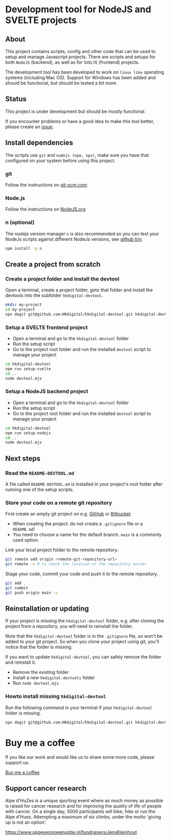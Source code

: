 # Development tool for NodeJS and SVELTE projects

## About

This project contains scripts, config and other code that can be used to setup and manage Javascript projects. There are scripts and setups for both `NodeJS` (backend), as well as for `SVELTE` (frontend) projects.

The development tool has been developed to work on `linux like` operating systems (including Mac OS). Support for Windows has been added and should be functional, but should be tested a bit more.

## Status

This project is under development but should be mostly functional.

If you encounter problems or have a good idea to make this tool better, please create an [issue](https://github.com/HKdigital/hkdigital-devtool/issues).

## Install dependencies

The scripts use `git` and `nodejs (npm, npx)`, make sure you have that configured on your system before using this project.

### git
Follow the instructions on [git-scm.com](https://git-scm.com/).

### Node.js
Follow the instructions on [NodeJS.org](https://nodejs.org/`)

### n (optional)
The nodejs version manager `n` is also recommended so you can test your NodeJs scripts against different NodeJs versions, see [github tj/n](https://github.com/tj/n).

```bash
npm install -g n
```

## Create a project from scratch

### Create a project folder and install the devtool
Open a terminal, create a project folder, goto that folder and install the devtools into the subfolder `hkdigital-devtool`.

```bash
mkdir my-project
cd my-project
npx degit git@github.com:HKdigital/hkdigital-devtool.git hkdigital-devtool
```

### Setup a SVELTE frontend project
- Open a terminal and go to the `hkdigital-devtool` folder
- Run the setup script
- Go to the project root folder and run the installed `devtool` script to manage your project

```bash
cd hkdigital-devtool
npm run setup-svelte
cd ..
node devtool.mjs
```
### Setup a NodeJS backend project
- Open a terminal and go to the `hkdigital-devtool` folder
- Run the setup script
- Go to the project root folder and run the installed `devtool` script to manage your project

```bash
cd hkdigital-devtool
npm run setup-nodejs
cd ..
node devtool.mjs
```

## Next steps

### Read the `README-DEVTOOL.md`
A file called `README-DEVTOOL.md` is installed in your project's root folder after running one of the setup scripts.

### Store your code on a remote git repository
First create an empty git project on e.g. [GitHub](https://github.com/) or [Bitbucket](https://bitbucket.org/).

- When creating the project: do not create a `.gitignore` file or a `README.md`!
- You need to choose a name for the default branch. `main` is a commonly used option.

Link your local project folder to the remote repository.

```bash
git remote add origin <remote-git-repository-url>
git remote -v # to check the location of the repository server
```

Stage your code, commit your code and push it to the remote repository.

```bash
git add .
git commit
git push origin main -u
```

## Reinstallation or updating

If your project is missing the `hkdigital-devtool` folder, e.g. after cloning the project from a repository, you will need to reinstall the folder.

Note that the `hkdigital-devtool` folder is in the `.gitignore` file, so won't be added to your git project. So when you clone your project using git, you'll notice that the folder is missing.

If you want to update `hkdigital-devtool`, you can safely remove the folder and reinstall it.

- Remove the existing folder
- Install a new `hkdigital-devtools` folder
- Run `node devtool.mjs `

### Howto install missing `hkdigital-devtool`

Run the following command in your terminal if your `hkdigital-devtool` folder is missing.

```bash
npx degit git@github.com:HKdigital/hkdigital-devtool.git hkdigital-devtool
```

# Buy me a coffee

If you like our work and would like us to share some more code, please support us:

[Buy me a coffee](https://www.buymeacoffee.com/hkdigital)

## Support cancer research

Alpe d'HuZes is a unique sporting event where as much money as possible is raised for cancer research and for improving the quality of life of people with cancer. On a single day, 5000 participants will bike, hike or run the Alpe d'Huez. Attempting a maximum of six climbs, under the motto 'giving up is not an option'. 

https://www.opgevenisgeenoptie.nl/fundraisers/JensKleinhout

